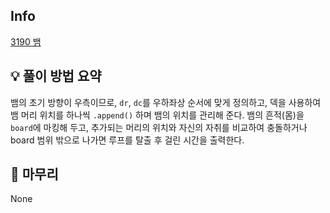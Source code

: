 ## Info
[3190 뱀](https://www.acmicpc.net/problem/3190)

## 💡 풀이 방법 요약
뱀의 초기 방향이 우측이므로, `dr`, `dc`를 우하좌상 순서에 맞게 정의하고, 덱을 사용하여 뱀 머리 위치를 하나씩 `.append()` 하며 뱀의 위치를 관리해 준다. 뱀의 흔적(몸)을 `board`에 마킹해 두고, 추가되는 머리의 위치와 자신의 자취를 비교하여 충돌하거나 board 범위 밖으로 나가면 루프를 탈출 후 걸린 시간을 출력한다.

## 🙂 마무리
None
